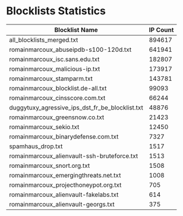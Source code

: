 # Blocklists Statistics
| Blocklist Name | IP Count |
|----|----|
| all_blocklists_merged.txt | 894617 |
| romainmarcoux_abuseipdb-s100-120d.txt | 641941 |
| romainmarcoux_isc.sans.edu.txt | 182807 |
| romainmarcoux_malicious-ip.txt | 173917 |
| romainmarcoux_stamparm.txt | 143781 |
| romainmarcoux_blocklist.de-all.txt | 99093 |
| romainmarcoux_cinsscore.com.txt | 66244 |
| duggytuxy_agressive_ips_dst_fr_be_blocklist.txt | 48876 |
| romainmarcoux_greensnow.co.txt | 21423 |
| romainmarcoux_sekio.txt | 12450 |
| romainmarcoux_binarydefense.com.txt | 7327 |
| spamhaus_drop.txt | 1517 |
| romainmarcoux_alienvault-ssh-bruteforce.txt | 1513 |
| romainmarcoux_snort.org.txt | 1508 |
| romainmarcoux_emergingthreats.net.txt | 1008 |
| romainmarcoux_projecthoneypot.org.txt | 705 |
| romainmarcoux_alienvault-fakelabs.txt | 614 |
| romainmarcoux_alienvault-georgs.txt | 375 |
